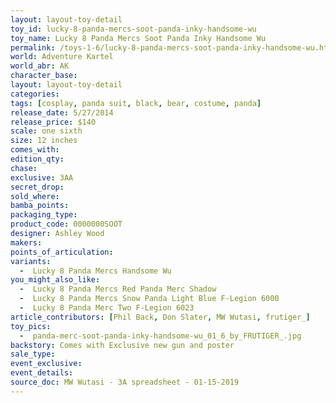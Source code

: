 ```yaml
---
layout: layout-toy-detail 
toy_id: lucky-8-panda-mercs-soot-panda-inky-handsome-wu
toy_name: Lucky 8 Panda Mercs Soot Panda Inky Handsome Wu
permalink: /toys-1-6/lucky-8-panda-mercs-soot-panda-inky-handsome-wu.html
world: Adventure Kartel
world_abr: AK
character_base: 
layout: layout-toy-detail
categories: 
tags: [cosplay, panda suit, black, bear, costume, panda]
release_date: 5/27/2014
release_price: $140 
scale: one sixth
size: 12 inches
comes_with: 
edition_qty: 
chase: 
exclusive: 3AA
secret_drop: 
sold_where: 
bamba_points: 
packaging_type: 
product_code: 0000000SOOT
designer: Ashley Wood
makers: 
points_of_articulation: 
variants: 
  -  Lucky 8 Panda Mercs Handsome Wu
you_might_also_like: 
  -  Lucky 8 Panda Mercs Red Panda Merc Shadow
  -  Lucky 8 Panda Mercs Snow Panda Light Blue F-Legion 6000
  -  Lucky 8 Panda Merc Two F-Legion 6023
article_contributors: [Phil Back, Don Slater, MW Wutasi, frutiger_]
toy_pics: 
  -  panda-merc-soot-panda-inky-handsome-wu_01_6_by_FRUTIGER_.jpg
backstory: Comes with Exclusive new gun and poster
sale_type: 
event_exclusive: 
event_details: 
source_doc: MW Wutasi - 3A spreadsheet - 01-15-2019
---
```

